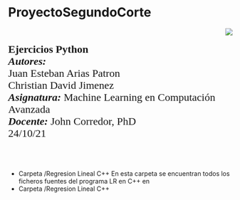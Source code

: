 # **ProyectoSegundoCorte**
<div> 
<img src="https://res-5.cloudinary.com/crunchbase-production/image/upload/c_lpad,h_256,w_256,f_auto,q_auto:eco/v1455514364/pim02bzqvgz0hibsra41.png" align="right"><br><br><FONT FACE="times new roman" SIZE=5>
<b>Ejercicios Python </b>
<br>
<i><b>Autores:</b></i><br> Juan Esteban Arias Patron <br> Christian David Jimenez   
<br>
<i><b>Asignatura:</b></i> Machine Learning en Computación Avanzada
<br>
<i><b>Docente:</b></i> John Corredor, PhD
<br>
24/10/21
<br><br><br>
</FONT>
</div>

*   Carpeta /Regresion Lineal C++
En esta carpeta se encuentran todos los ficheros fuentes del programa LR en C++ en 
*   Carpeta /Regresion Lineal C++
